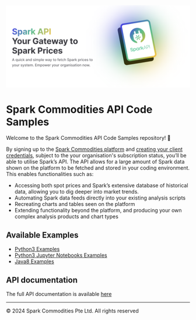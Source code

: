 ![Spark API](./spark-api.png)


# Spark Commodities API Code Samples

Welcome to the Spark Commodities API Code Samples repository! 🚀 

By signing up to the 
[Spark Commodities platform](https://app.sparkcommodities.com) and 
[creating your client credentials](https://app.sparkcommodities.com/data-integrations/api#api-manage), 
subject to the your organisation's subscription status, you’ll be able to utilise 
Spark’s API. The API allows for a large amount of Spark data shown on the platform to be 
fetched and stored in your coding environment. This enables functionalities such as:

- Accessing both spot prices and Spark’s extensive database of historical data,
  allowing you to dig deeper into market trends.
- Automating Spark data feeds directly into your existing analysis scripts
- Recreating charts and tables seen on the platform
- Extending functionality beyond the platform, and producing your own complex analysis 
  products and chart types

## Available Examples

* [Python3 Examples](python3)
* [Python3 Jupyter Notebooks Examples](jupyter_notebooks)
* [Java8 Examples](java8)

## API documentation

The full API documentation is available [here](https://api.sparkcommodities.com/)

---

© 2024 Spark Commodities Pte Ltd. All rights reserved
